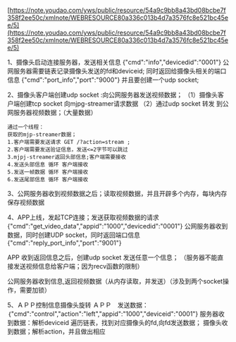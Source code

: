 [https://note.youdao.com/yws/public/resource/54a9c9bb8a43bd08bcbe7f358f2ee50c/xmlnote/WEBRESOURCE80a336c013b4d7a3576fc8e521bc45ee/5](https://note.youdao.com/yws/public/resource/54a9c9bb8a43bd08bcbe7f358f2ee50c/xmlnote/WEBRESOURCE80a336c013b4d7a3576fc8e521bc45ee/5)

1、摄像头启动连接服务器，发送相关信息
{"cmd":"info","devicedid":"0001"}
公网服务器需要链表记录摄像头发送的fd和deviceid;
同时返回给摄像头相关的端口信息
{"cmd":"port_info","port":"9000"}
并且要创建一个udp socket;

2、摄像头客户端创建udp socket :向公网服务器发送视频数据；
    （1）摄像头客户端创建tcp socket 向mjpg-streamer请求数据
    （2）通过udp socket 转发 到公网服务器视频数据；（大量数据）

    通过一个线程：
    获取的mjp-streamer数据；
    1.客户端需要发送请求 GET /?action=stream ;
    2.客户端需要发送验证信息，发送<=2字节可以跳过
    3.mjpj-streamer返回头部信息;客户端需要接收
    4.发送头部信息 循环 客户端接收
    5.发送一帧数据 循环 客户端接收
    6.发送尾部信息 循环 客户端接收

3、公网服务器收到视频数据之后；读取视频数据，并且开辟多个内存，每块内存保存视频数据

4、APP上线，发起TCP连接；发送获取视频数据的请求
{"cmd":"get_video_data","appid":"1000","devicedid":"0001"}
公网服务器收到数据，同时创建UDP socket，同时返回端口信息
{"cmd":"reply_port_info","port":"9001"}

APP 收到返回信息之后，创建udp socket 发送任意一个信息；
（服务器不能直接发送视频信息给客户端；因为recv函数的限制）

公网服务器收到信息,返回视频数据（从内存读取，并发送）（涉及到两个socket操作，需要加锁）

5、ＡＰＰ控制信息摄像头旋转
ＡＰＰ　发送数据：｛"cmd":"control","action":"left","appid":"1000","deviceid":"0001"}
服务器收到数据：解析deviceid
遍历链表，找到对应摄像头的fd,向fd发送数据；
摄像头收到数据；解析action，并且做出相应

